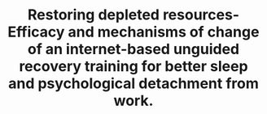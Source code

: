 --- 
abstract: '' 
authors: 
 - admin
 -  M Berking
 -  H Thiart
 -  H Riper
 -  JAC Laferton
 -  P Cuijpers
 -  ...
doi: '' 
featured: false 
publication: '*Health Psychology*, 87' 
publication_short: '' 
publishDate: '2015-01-01' 
title: 'Restoring depleted resources- Efficacy and mechanisms of change of an internet-based unguided recovery training for better sleep and psychological detachment from work.' 
url_code: '' 
url_dataset: '' 
url_pdf: '' 
url_poster: '' 
url_project: '' 
url_slides: '' 
url_source: '' 
url_video: '' 
---
